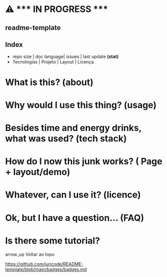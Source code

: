 # :warning:	*** IN PROGRESS ***

## readme-template

## Index
- repo size | doc language| issues | last update  **(stat)**
- Tecnologias | Projeto   |    Layout   |    Licença

# What is this? (about)

# Why would I use this thing? (usage)

# Besides time and energy drinks, what was used? (tech stack)

# How do I now this junk works? ( Page + layout/demo)

# Whatever, can I use it? (licence)

# Ok, but I have a question... (FAQ)

# Is there some tutorial?

arrow_up Voltar ao topo

https://github.com/iuricode/README-template/blob/main/badges/badges.md